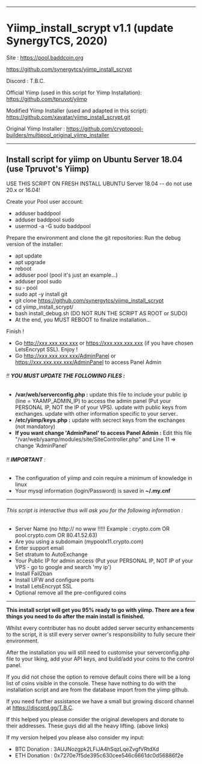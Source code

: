 *****************************************************************************************************
# Yiimp_install_scrypt v1.1 (update SynergyTCS, 2020)

Site : https://pool.baddcoin.org

https://github.com/synergytcs/yiimp_install_scrypt

Discord : T.B.C.

Official Yiimp (used in this script for Yiimp Installation): https://github.com/tpruvot/yiimp

Modified Yiimp Installer (used and adapted in this script): https://github.com/xavatar/yiimp_install_scrypt.git

Original Yiimp Installer : https://github.com/cryptopool-builders/multipool_original_yiimp_installer

*****************************************************************************************************

## Install script for yiimp on Ubuntu Server 18.04 (use Tpruvot's Yiimp)

USE THIS SCRIPT ON FRESH INSTALL UBUNTU Server 18.04 -- do not use 20.x or 16.04!

Create your Pool user account:
- adduser baddpool
- adduser baddpool sudo
- usermod -a -G sudo baddpool

Prepare the environment and clone the git repositories:
Run the debug version of the installer:
- apt update
- apt upgrade
- reboot
- adduser pool (pool it's just an example...)
- adduser pool sudo
- su - pool
- sudo apt -y install git
- git clone https://github.com/synergytcs/yiimp_install_scrypt
- cd yiimp_install_scrypt/
- bash install_debug.sh (DO NOT RUN THE SCRIPT AS ROOT or SUDO)
- At the end, you MUST REBOOT to finalize installation...

Finish !
- Go http://xxx.xxx.xxx.xxx or https://xxx.xxx.xxx.xxx (if you have chosen LetsEncrypt SSL). Enjoy !
- Go http://xxx.xxx.xxx.xxx/AdminPanel or https://xxx.xxx.xxx.xxx/AdminPanel to access Panel Admin


###### :bangbang: **YOU MUST UPDATE THE FOLLOWING FILES :**
- **/var/web/serverconfig.php :** update this file to include your public ip (line = YAAMP_ADMIN_IP) to access the admin panel (Put your PERSONAL IP, NOT the IP of your VPS). update with public keys from exchanges. update with other information specific to your server..
- **/etc/yiimp/keys.php :** update with secrect keys from the exchanges (not mandatory)
- **If you want change 'AdminPanel' to access Panel Admin :** Edit this file "/var/web/yaamp/modules/site/SiteController.php" and Line 11 => change 'AdminPanel'


###### :bangbang: **IMPORTANT** : 

- The configuration of yiimp and coin require a minimum of knowledge in linux
- Your mysql information (login/Password) is saved in **~/.my.cnf**

***********************************

###### This script is interactive thus will ask you for the following information :

- Server Name (no http:// no www !!!!! Example : crypto.com OR pool.crypto.com OR 80.41.52.63)
- Are you using a subdomain (mypoolx11.crypto.com)
- Enter support email
- Set stratum to AutoExchange
- Your Public IP for admin access (Put your PERSONAL IP, NOT IP of your VPS - go to google and search 'my ip')
- Install Fail2ban
- Install UFW and configure ports
- Install LetsEncrypt SSL
- Optional remove all the pre-configured coins

***********************************

**This install script will get you 95% ready to go with yiimp. There are a few things you need to do after the main install is finished.**

Whilst every contributer has no doubt added server security enhancements to the script, it is still every server owner's responsibility to fully secure their environment. 

After the installation you will still need to customise your serverconfig.php file to your liking, add your API keys, and build/add your coins to the control panel. 

If you did not chose the option to remove default coins there will be a long list of coins visible in the console. These have nothing to do with the installation script and are from the database import from the yiimp github. 

If you need further assistance we have a small but growing discord channel at https://discord.gg/T.B.C.

If this helped you please consider the original developers and donate to their addresses.
These guys did all the heavy lifting.
(above links)

If my version helped you please also consider my input:
- BTC Donation : 3AUJNozgpk2LFiJA4hSqzLqeZvgfVRtdXd
- ETH Donation : 0x7270e7f5de395c630cee546c6661dc0d56886f2e
